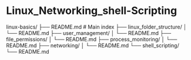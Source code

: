 # Linux_Networking_shell-Scripting

linux-basics/
├── README.md                  # Main index
├── linux_folder_structure/
│   └── README.md
├── user_management/
│   └── README.md
├── file_permissions/
│   └── README.md
├── process_monitoring/
│   └── README.md
├── networking/
│   └── README.md
└── shell_scripting/
    └── README.md
